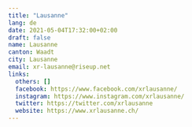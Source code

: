 ```yaml
---
title: "Lausanne"
lang: de
date: 2021-05-04T17:32:00+02:00
draft: false
name: Lausanne
canton: Waadt
city: Lausanne
email: xr-lausanne@riseup.net
links:
  others: []
  facebook: https://www.facebook.com/xrlausanne/
  instagram: https://www.instagram.com/xrlausanne/
  twitter: https://twitter.com/xrlausanne
  website: https://www.xrlausanne.ch/
---
```


